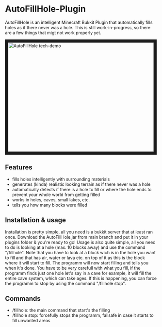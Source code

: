 # AutoFillHole-Plugin
AutoFillHole is an intelligent Minecraft Bukkit Plugin that automatically fills holes as if there never was a hole. This is still work-in-progress, so there are a few things that migt not work properly yet.

<a href="http://www.youtube.com/watch?feature=player_embedded&v=3H9ZBvCc2uQ
" target="_blank"><img src="http://img.youtube.com/vi/3H9ZBvCc2uQ/0.jpg" 
title="AutoFillHole tech-demo" width="480" height="360" border="10" /></a>

## Features
  - fills holes intelligently with surrounding materials
  - generates (kinda) realistic looking terrain as if there never was a hole
  - automatically detects if there is a hole to fill or where the hole ends to prevent your whole world from getting filled
  - works in holes, caves, small lakes, etc.
  - tells you how many blocks were filled
  
## Installation & usage
  Installation is pretty simple, all you need is a bukkit server that at least ran once. Download the AutoFillHole.jar from main branch and put it in your plugins folder & you're ready to go!
  Usage is also quite simple, all you need to do is looking at a hole (max. 10 blocks away) and use the command "/fillhole". Note that you have to look at a block wich is in the hole you want to fill and that has air, water or lava etc. on top of it as this is the block where it will start to fill. The programm will now start filling and tells you when it's done.
  You have to be very carefull with what you fill, if the programm finds just one hole let's say in a cave for example, it will fill the entire cave system, which can take ages. If this is happening, you can force the programm to stop by using the command "/fillhole stop".
  
## Commands
  - /fillhole: the main command that start's the filling
  - /fillhole stop: forcefully stops the programm, failsafe in case it starts to fill unwanted areas
